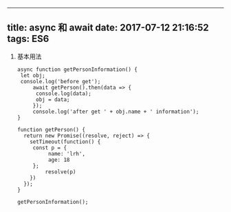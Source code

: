 
---
title: async 和 await
date: 2017-07-12 21:16:52
tags: ES6
---

1. 基本用法





   ```
   async function getPersonInformation() {
   	let obj;
   	console.log('before get');
     	await getPerson().then(data => {
         console.log(data);
         obj = data;
     	});
     	console.log('after get ' + obj.name + ' information');
   }

   function getPerson() {
     return new Promise((resolve, reject) => {
       setTimeout(function() {
       	const p = {
             name: 'lrh',
             age: 18
       	};
         	resolve(p)
       })
     });
   }

   getPersonInformation();
   ```

   ​